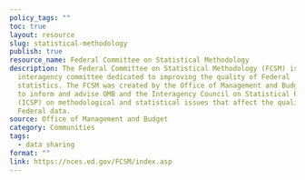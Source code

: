 ```yaml
---
policy_tags: ""
toc: true
layout: resource
slug: statistical-methodology
publish: true
resource_name: Federal Committee on Statistical Methodology
description: The Federal Committee on Statistical Methodology (FCSM) is an
  interagency committee dedicated to improving the quality of Federal
  statistics. The FCSM was created by the Office of Management and Budget (OMB)
  to inform and advise OMB and the Interagency Council on Statistical Policy
  (ICSP) on methodological and statistical issues that affect the quality of
  Federal data.
source: Office of Management and Budget
category: Communities
tags:
  - data sharing
format: ""
link: https://nces.ed.gov/FCSM/index.asp
---
```

